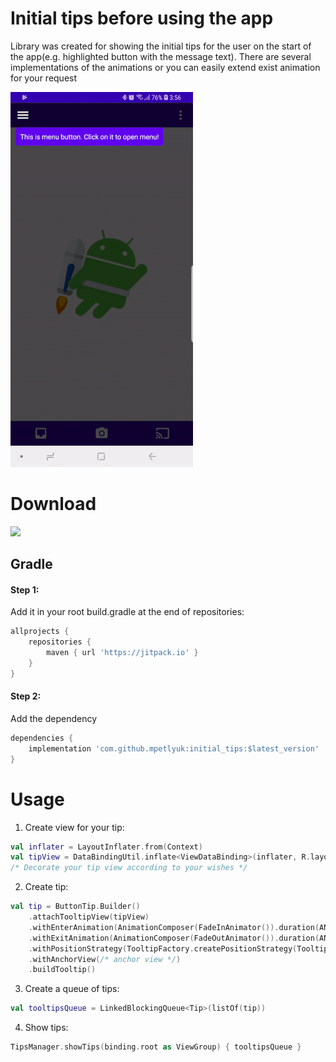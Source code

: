# Initial tips before using the app

Library was created for showing the initial tips for the user on the start of the app(e.g. highlighted button with the message text). 
There are several implementations of the animations or you can easily extend exist animation for your request

![](example.gif)

# Download

[![](https://jitpack.io/v/mpetlyuk/initial_tips.svg)](https://jitpack.io/#mpetlyuk/initial_tips)

## Gradle

#### Step 1:
Add it in your root build.gradle at the end of repositories:
```groovy
allprojects {
    repositories {
        maven { url 'https://jitpack.io' }
    }
}
```

#### Step 2:
Add the dependency
```groovy
dependencies {
    implementation 'com.github.mpetlyuk:initial_tips:$latest_version'
}
```

# Usage
1. Create view for your tip:
```kotlin
val inflater = LayoutInflater.from(Context)
val tipView = DataBindingUtil.inflate<ViewDataBinding>(inflater, R.layout.item_tooltip, null, false).getRoot()
/* Decorate your tip view according to your wishes */
```

2. Create tip:
```kotlin
val tip = ButtonTip.Builder()
    .attachTooltipView(tipView)
    .withEnterAnimation(AnimationComposer(FadeInAnimator()).duration(ANIM_DURATION))
    .withExitAnimation(AnimationComposer(FadeOutAnimator()).duration(ANIM_DURATION))
    .withPositionStrategy(TooltipFactory.createPositionStrategy(TooltipPosition.BOTTOM, TipGravity.LEFT))
    .withAnchorView(/* anchor view */)
    .buildTooltip()
```

3. Create a queue of tips:
```kotlin
val tooltipsQueue = LinkedBlockingQueue<Tip>(listOf(tip))
```

4. Show tips:
```kotlin
TipsManager.showTips(binding.root as ViewGroup) { tooltipsQueue }
```
